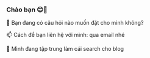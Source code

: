 ### Chào bạn 😊👋

💬 Bạn đang có câu hỏi nào muốn đặt cho mình không?

📫 Cách để bạn liên hệ với mình: qua email nhé

🔭 Mình đang tập trung làm cái search cho blog
